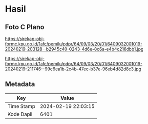 # Hasil

## Foto C Plano

https://sirekap-obj-formc.kpu.go.id/1afc/pemilu/pdpr/64/09/03/20/01/6409032001019-20240219-203128--b2945c40-0243-4d6e-8c6a-e4b4c216dbb1.jpg

https://sirekap-obj-formc.kpu.go.id/1afc/pemilu/pdpr/64/09/03/20/01/6409032001019-20240219-211746--99c6ea1b-2c4b-47ec-b37e-96eb4d82d8c3.jpg


## Metadata

| Key        | Value               |
| ---------- | ------------------- |
| Time Stamp | 2024-02-19 22:03:15 |
| Kode Dapil | 6401                |



